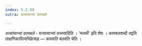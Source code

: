 ```yaml
---
index: 5.2.98
sutra: वत्सांसाभ्यां कामबले

---
```

_वत्सांसाभ्यां कामबले_ - वत्सासाभ्यां लच्स्यादिति । 'मत्वर्थे' इति शेषः । कामबलशब्दौ तद्वति लाक्षणिकावित्यभिप्रेत्याह — कामवति बलवति चेति । 